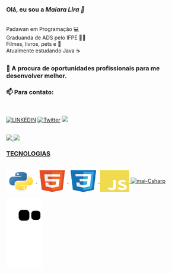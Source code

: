 
### Olá, eu sou a <i> Maiara Lira 👋 </i>
<br> Padawan em Programação 💻
<br> Graduanda de ADS pelo IFPE 👩‍🎓
<br> Filmes, livros, pets e  :sauropod:
<br> Atualmente estudando Java ☕
<br>

### 📢 A procura de oportunidades profissionais para me desenvolver melhor.

### 📫 Para contato: 
<br>

[![LINKEDIN](https://img.shields.io/badge/LinkedIn-0077B5?style=for-the-badge&logo=linkedin&logoColor=white)](https://www.linkedin.com/in/maiaraslira/)
[![Twitter](https://img.shields.io/badge/Twitter-1DA1F2?style=for-the-badge&logo=twitter&logoColor=white)](https://twitter.com/devmaiara)
<a href = "mailto:contatomaiaraslira@gmail.com"><img src="https://img.shields.io/badge/Gmail-D14836?style=for-the-badge&logo=gmail&logoColor=white" target="_blank"></a>

<br>

<div>
  <a href="https://github.com/MaiLira">
  <img height="130px" src="https://github-readme-stats.vercel.app/api?username=Mailira&show_icons=true&theme=onedark&include_all_commits=true&count_private=true"/>
  <img height="130px" src="https://github-readme-stats.vercel.app/api/top-langs/?username=Mailira&layout=compact&langs_count=7&theme=onedark"/>
</div>

### TECNOLOGIAS 

<div style="display: inline_block"><br>
 <img align="center" alt="mai-Python" height="60" width="80" src="https://raw.githubusercontent.com/devicons/devicon/master/icons/python/python-original.svg">
  <img align="center" alt="mai-HTML" height="60" width="80" src="https://raw.githubusercontent.com/devicons/devicon/master/icons/html5/html5-original.svg">
  <img align="center" alt="mai-CSS" height="60" width="80" src="https://raw.githubusercontent.com/devicons/devicon/master/icons/css3/css3-original.svg">
<img align="center" alt="mai-Js" height="60" width="80" src="https://raw.githubusercontent.com/devicons/devicon/master/icons/javascript/javascript-plain.svg">
  <img align="center" alt="mai-Csharp" height="60" width="80" src="https://cdn.jsdelivr.net/gh/devicons/devicon/icons/java/java-original.svg">
</div>


 ![Snake animation](https://github.com/MaiLira/MaiLira/blob/output/github-contribution-grid-snake.svg)
  
  

